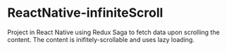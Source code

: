 # ReactNative-infiniteScroll

Project in React Native using Redux Saga to fetch data upon scrolling the content.
The content is inifitely-scrollable and uses lazy loading.
